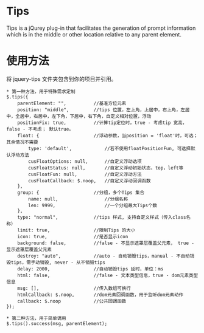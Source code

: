 # Tips
Tips is a jQurey plug-in that facilitates the generation of prompt information which is in the middle or other location relative to any parent element.

# 使用方法
将 jquery-tips 文件夹包含到你的项目并引用。

    * 第一种方法，用于特殊需求定制
    $.tips({
        parentElement: "",          //基准方位元素
        position: "middle",         //tips 位置，左上角，上居中，右上角，左居中，全居中，右居中，左下角，下居中，右下角，自定义相对位置，浮动
        positionFix: true,          //计算tip定位时，true - 考虑tip 宽高，false - 不考虑； 默认true。
        float: {                    //浮动参数，当position = 'float'时，可选；其余情况不需要 
            type: 'default',            //若不使用floatPositionFun, 可选择默认浮动方法
            cusFloatOptions: null,      //自定义浮动选项
            cusFloatStatus: null,       //自定义浮动初始状态，top，left等
            cusFloatFun: null,          //自定义浮动方法
            cusFloatCallback: $.noop,   //自定义浮动回调函数
        },
        group: {                    //分组，多个Tips 集合
            name: null,                 //分组名称
            len: 9999,                  //一个分组最大Tips个数
        },
        type: "normal",             //tips 样式, 支持自定义样式（传入class名称）
        limit: true,                //限制Tips 的大小
        icon: true,                 //是否显示icon
        background: false,          //false - 不显示遮罩层覆盖父元素， true - 显示遮罩层覆盖父元素
        destroy: "auto",            //auto - 自动销毁tips，manual - 不自动销毁tips，需手动销毁, never - 从不销毁tips
        delay: 2000,                //自动销毁tips 延时，单位：ms
        html: false,                //false - 文本类型信息，true - dom元素类型信息
        msg: [],                    //传入数组可换行
        htmlCallback: $.noop,       //dom元素回调函数，用于监听dom元素动作
        callback: $.noop            //公共回调函数
    });

    * 第二种方法，用于简单调用
    $.tips().success(msg, parentElement);

